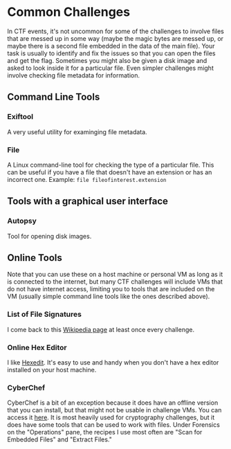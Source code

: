 # Common Challenges

In CTF events, it's not uncommon for some of the challenges to involve files that are messed up in some way (maybe the magic bytes are messed up, or maybe there is a second file embedded in the data of the main file). Your task is usually to identify and fix the issues so that you can open the files and get the flag. Sometimes you might also be given a disk image and asked to look inside it for a particular file. Even simpler challenges might involve checking file metadata for information.

## Command Line Tools

### Exiftool

A very useful utility for examinging file metadata.

### File

A Linux command-line tool for checking the type of a particular file. This can be useful if you have a file that doesn't have an extension or has an incorrect one. Example: `file fileofinterest.extension`

## Tools with a graphical user interface

### Autopsy

Tool for opening disk images.

## Online Tools

Note that you can use these on a host machine or personal VM as long as it is connected to the internet, but many CTF challenges will include VMs that do not have internet access, limiting you to tools that are included on the VM (usually simple command line tools like the ones described above).

### List of File Signatures

I come back to this [Wikipedia page](https://en.wikipedia.org/wiki/List_of_file_signatures) at least once every challenge.

### Online Hex Editor

I like [Hexedit](https://hexed.it). It's easy to use and handy when you don't have a hex editor installed on your host machine.

### CyberChef

CyberChef is a bit of an exception because it does have an offline version that you can install, but that might not be usable in challenge VMs. You can access it [here](https://gchq.github.io/CyberChef/). It is most heavily used for cryptography challenges, but it does have some tools that can be used to work with files. Under Forensics on the "Operations" pane, the recipes I use most often are "Scan for Embedded Files" and "Extract Files."
